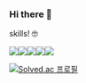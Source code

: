 ### Hi there 👋
<p>skills! 🤓</p>
<span><img src="https://img.shields.io/badge/Python-3776AB?style=for-the-badge&logo=Python&logoColor=white"/><img src="https://img.shields.io/badge/Tensorflow-FF6F00?style=for-the-badge&logo=Python&logoColor=white"/><img src="https://img.shields.io/badge/pytorch-EE4C2C?style=for-the-badge&logo=Python&logoColor=white"/><img src="https://img.shields.io/badge/Flask-000000?style=for-the-badge&logo=Python&logoColor=white"/><img src="https://img.shields.io/badge/mysql-4479A1?style=for-the-badge&logo=Python&logoColor=white"/></span>
  


[![Solved.ac
프로필](http://mazassumnida.wtf/api/v2/generate_badge?boj={alswoscott})](https://solved.ac/{alswoscott})
<br/>


<!--
**minseye/minseye** is a ✨ _special_ ✨ repository because its `README.md` (this file) appears on your GitHub profile.

Here are some ideas to get you started:

- 🔭 I’m currently working on ...
- 🌱 I’m currently learning ...
- 👯 I’m looking to collaborate on ...
- 🤔 I’m looking for help with ...
- 💬 Ask me about ...
- 📫 How to reach me: ...
- 😄 Pronouns: ...
- ⚡ Fun fact: ...
-->
